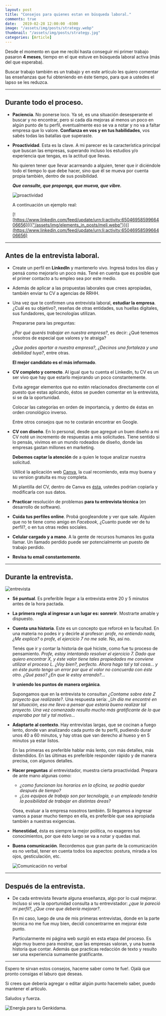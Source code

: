 ```yaml
---
layout: post
title: "Consejos para quienes estan en búsqueda laboral."
comments: true
date:   2019-02-28 12:00:00 -0300
image: "/assets/img/posts/strategy.webp"
thumbnail: "/assets/img/posts/strategy.jpg"
categories: [Article]
---
```


Desde el momento en que me recibí hasta conseguir mi primer trabajo pasaron **4 meses**, tiempo en el que estuve en búsqueda laboral activa (más del que esperaba).

Buscar trabajo también es un trabajo y en este artículo les quiero comentar las enseñanzas que fui obteniendo en éste tiempo, para que a ustedes el lapso se les reduzca.

---

## Durante todo el proceso.

*   **Paciencia**. No ponerse loco. Ya sé, es una situación desesperante el buscar y no encontrar, pero si cada día mejoras al menos un poco en algún punto de tu perfil, eventualmente eso se va a notar y no va a faltar empresa que lo valore. **Confianza en vos y en tus habilidades**, vos sabés todas las batallas que superaste.

*   **Proactividad**. Esta es la clave. A mi parecer es la característica principal que buscan las empresas, superando incluso los estudios y/o experiencia que tengas, es la actitud que llevas.

    No quieren tener que llevar acarreando a alguien, tener que ir diciéndole todo el tiempo lo que debe hacer, sino que él se mueva por cuenta propia también, dentro de sus posibilidad.

    ***Que consulte, que proponga, que mueva, que vibre.***

    ![proactividad](https://pbs.twimg.com/media/CkcJP1OW0AAvPsm.jpg)

    A continuación un ejemplo real:

    [![https://www.linkedin.com/feed/update/urn:li:activity:6504695859966406656]({{"/assets/img/elements_in_posts/meli.webp"}})](https://www.linkedin.com/feed/update/urn:li:activity:6504695859966406656)

---

## Antes de la entrevista laboral.

*   Create un perfil en **LinkedIn** y mantenerlo vivo. Ingresá todos los días y pensá como mejorarlo un poco más. Tené en cuenta que es posible que el primer contacto a tu empleo sea por este medio.

*   Además de aplicar a las propuestas laborales que crees apropiadas, también enviar tu CV a agencias de RRHH.

*   Una vez que te confirmen una entrevista laboral, **estudiar la empresa**. ¿Cuál es su objetivo?, reseñas de otras entidades, sus huellas digitales, sus fundadores, que tecnologías utilizan.

    Prepararse para las preguntas:

    *¿Por qué querés trabajar en nuestra empresa?*, es decir: ¿Qué tenemos nosotros de especial que valores y te atraiga?

    *¿Que podes aportar a nuestra empresa?*, *¿Decinos una fortaleza y una debilidad tuya?*, entre otras.

    **El mejor candidato es el más informado**.

*   **CV completo y correcto**. Al igual que tu cuenta el LinkedIn, tu CV es un ser vivo que hay que estarlo mejorando un poco constantemente.

    Evita agregar elementos que no estén relacionados directamente con el puesto que estas aplicando, éstos se pueden comentar en la entrevista, si se da la oportunidad.

    Colocar las categorías en orden de importancia, y dentro de éstas en orden cronológico inverso.

    Entre otros consejos que no te costarán encontrar en Google.

*   **CV con diseño**. En lo personal, desde que agregué un buen diseño a mi CV noté un incremento de respuestas a mis solicitudes. Tiene sentido si lo pensás, vivimos en un mundo rodeados de diseño, donde las empresas gastan millones en marketing.

    **Debemos captar la atención** de a quien le toque analizar nuestra solicitud.

    Utilicé la aplicación web [Canva](https://www.canva.com/), la cual recomiendo, esta muy buena y su version gratuita es muy completa.

    Mi plantilla del CV, dentro de Canva es [ésta](https://www.canva.com/design/DADRBUtQDN8/share?role=VIEWER&token=awHa-Wdly-uiRqTcGcjyqQ&utm_content=DADRBUtQDN8&utm_campaign=designshare&utm_medium=link&utm_source=sharebutton), ustedes podrían copiarla y modificarla con sus datos.

*   **Practicar** resolución de problemas **para tu entrevista técnica** (en desarrollo de software).

*   **Cuida tus perfiles online**. Probá googleandote y ver que sale. Alguien que no te tiene como amigo en *Facebook*, ¿Cuanto puede ver de tu perfil?, o en tus otras redes sociales.

*   **Celular cargado y a mano**. A la gente de recursos humanos les gusta llamar. Un llamado perdido puede ser potencialmente un puesto de trabajo perdido.

*   **Revisa tu email constantemente**.

---

## Durante la entrevista.

![entrevista]({{"/assets/img/elements_in_posts/entrevista.webp"}})

*   **Sé puntual**. Es preferible llegar a la entrevista entre 20 y 5 minutos antes de la hora pactada.

*   **La primera regla al ingresar a un lugar es: sonrerir**. Mostrarte amable y dispuesto.

*   **Cuenta una historia**. Este es un concepto que reforcé en la facultad. En una materia no podes ir y decirle al profesor: *profe, no entiendo nada, ¿Me explica?* o *profe, el ejercicio 7 no me sale.* No, así no.

    Tenés que ir y contar la historia de qué hiciste, como fue tu proceso de pensamiento. *Profe, estoy intentando resolver el ejercicio 7. Dado que quiero encontrar X, y éste valor tiene tales propiedades me conviene utilizar el proceso L. ¿Voy bien?, perfecto. Ahora hago tal y tal cosa... y en éste punto tengo un error por que el valor no concuerda con éste otro. ¿Qué pasó? ¿En que le estoy errando?...*

    **Ir uniendo los puntos de manera orgánica**.

    Supongamos que en la entrevista te consultan *¿Contame sobre éste Z proyecto que realizaste?*. Una respuesta sería: *_Un día me encontré en tal situación, eso me llevo a pensar que estaría bueno realizar tal proyecto. Una vez comenzado resulto mucho más gratificante de lo que esperaba por tal y tal motivo...*

*   **Adaptarte al contexto**. Hay entrevistas largas, que se cocinan a fuego lento, donde van analizando cada punto de tu perfil, pudiendo durar unos 40 a 60 minutos, y hay otras que van derecho al hueso y en 5 minutos ya estar listos.

    En las primeras es preferible hablar más lento, con más detalles, más distendidos. En las últimas es preferible responder rápido y de manera precisa, con algunos detalles.

*   **Hacer preguntas** al entrevistador, muestra cierta proactividad. Prepara de ante mano algunas como:
    -   *¿como funcionan los horarios en la oficina, se podría quedar después de tiempo?*
    -   *¿Los equipos de trabajo son por tecnología, o un empleado tendría la posibilidad de trabajar en distintas áreas?*

    Osea, evaluar a la empresa nosotros también. Si llegamos a ingresar vamos a pasar mucho tiempo en ella, es preferible que sea apropiada también a nuestras exigencias.

*   **Honestidad**, ésta es siempre la mejor política,  no exageres tus conocimientos, por que ésto luego se va a notar y quedas mal.

*   **Buena comunicación**. Recordemos que gran parte de la comunicación es no verbal, tener en cuenta todos los aspectos: postura, mirada a los ojos, gesticulación, etc.

    ![Comunicación no verbal]({{"/assets/img/elements_in_posts/lenguaje_corporal.webp"}})

---

## Después de la entrevista.

*   De cada entrevista llevarte alguna enseñanza, algo por lo cual mejorar. Incluso si ves la oportunidad consulta a tu entrevistador: *¿que le pareció mi perfil?, ¿Que cree que debería mejorar?*.

    En mi caso, luego de una de mis primeras entrevistas, donde en la parte técnica no me fue muy bien, decidí concentrarme en mejorar éste punto.

    Particularmente mi página web surgió en esta etapa del proceso. Es algo muy bueno para mostrar, que las empresas valoran, y una buena historia que contar. Además que practicas redacción de texto y resulto ser una experiencia sumamente gratificante.

---

Espero te sirvan estos consejos, haceme saber como te fue!. Ojalá que pronto consigas el laburo que deseas.

Si crees que debería agregar o editar algún punto hacemelo saber, puedo mantener el artículo.

Saludos y fuerza.

![Energía para tu Genkidama.](https://media1.tenor.com/images/8890a2304921e24bba25bd85f760190e/tenor.gif?itemid=10221675)

